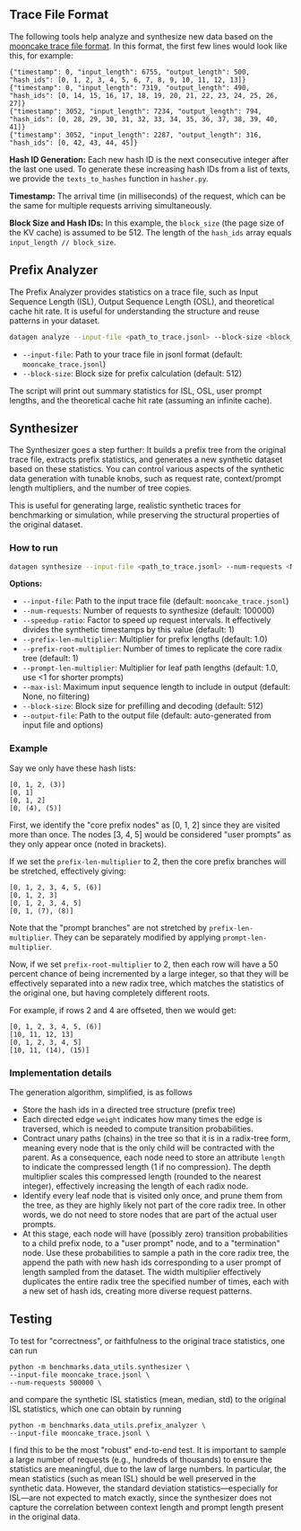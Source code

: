<!-- # SPDX-FileCopyrightText: Copyright (c) 2025 NVIDIA CORPORATION & AFFILIATES. All rights reserved.
# SPDX-License-Identifier: Apache-2.0
#
# Licensed under the Apache License, Version 2.0 (the "License");
# you may not use this file except in compliance with the License.
# You may obtain a copy of the License at
#
# http://www.apache.org/licenses/LICENSE-2.0
#
# Unless required by applicable law or agreed to in writing, software
# distributed under the License is distributed on an "AS IS" BASIS,
# WITHOUT WARRANTIES OR CONDITIONS OF ANY KIND, either express or implied.
# See the License for the specific language governing permissions and
# limitations under the License. -->

## Trace File Format

The following tools help analyze and synthesize new data based on the [mooncake trace file format](https://github.com/kvcache-ai/Mooncake/blob/d21da178bae8db9651cf18a76824c084145fc725/mooncake_trace.jsonl). In this format, the first few lines would look like this, for example:

```
{"timestamp": 0, "input_length": 6755, "output_length": 500, "hash_ids": [0, 1, 2, 3, 4, 5, 6, 7, 8, 9, 10, 11, 12, 13]}
{"timestamp": 0, "input_length": 7319, "output_length": 490, "hash_ids": [0, 14, 15, 16, 17, 18, 19, 20, 21, 22, 23, 24, 25, 26, 27]}
{"timestamp": 3052, "input_length": 7234, "output_length": 794, "hash_ids": [0, 28, 29, 30, 31, 32, 33, 34, 35, 36, 37, 38, 39, 40, 41]}
{"timestamp": 3052, "input_length": 2287, "output_length": 316, "hash_ids": [0, 42, 43, 44, 45]}
```

**Hash ID Generation:** Each new hash ID is the next consecutive integer after the last one used. To generate these increasing hash IDs from a list of texts, we provide the `texts_to_hashes` function in `hasher.py`.

**Timestamp:** The arrival time (in milliseconds) of the request, which can be the same for multiple requests arriving simultaneously.

**Block Size and Hash IDs:** In this example, the `block_size` (the page size of the KV cache) is assumed to be 512. The length of the `hash_ids` array equals `input_length // block_size`.

## Prefix Analyzer

The Prefix Analyzer provides statistics on a trace file, such as Input Sequence Length (ISL), Output Sequence Length (OSL), and theoretical cache hit rate.
It is useful for understanding the structure and reuse patterns in your dataset.

```bash
datagen analyze --input-file <path_to_trace.jsonl> --block-size <block_size>
```

- `--input-file`: Path to your trace file in jsonl format (default: `mooncake_trace.jsonl`)
- `--block-size`: Block size for prefix calculation (default: 512)

The script will print out summary statistics for ISL, OSL, user prompt lengths, and the theoretical cache hit rate (assuming an infinite cache).

## Synthesizer

The Synthesizer goes a step further:
It builds a prefix tree from the original trace file, extracts prefix statistics, and generates a new synthetic dataset based on these statistics.
You can control various aspects of the synthetic data generation with tunable knobs, such as request rate, context/prompt length multipliers, and the number of tree copies.

This is useful for generating large, realistic synthetic traces for benchmarking or simulation, while preserving the structural properties of the original dataset.

### How to run

```bash
datagen synthesize --input-file <path_to_trace.jsonl> --num-requests <N> [other options...]
```

**Options:**
- `--input-file`: Path to the input trace file (default: `mooncake_trace.jsonl`)
- `--num-requests`: Number of requests to synthesize (default: 100000)
- `--speedup-ratio`: Factor to speed up request intervals. It effectively divides the synthetic timestamps by this value (default: 1)
- `--prefix-len-multiplier`: Multiplier for prefix lengths (default: 1.0)
- `--prefix-root-multiplier`: Number of times to replicate the core radix tree (default: 1)
- `--prompt-len-multiplier`: Multiplier for leaf path lengths (default: 1.0, use <1 for shorter prompts)
- `--max-isl`: Maximum input sequence length to include in output (default: None, no filtering)
- `--block-size`: Block size for prefilling and decoding (default: 512)
- `--output-file`: Path to the output file (default: auto-generated from input file and options)

### Example

Say we only have these hash lists:

```
[0, 1, 2, (3)]
[0, 1]
[0, 1, 2]
[0, (4), (5)]
```

First, we identify the "core prefix nodes" as [0, 1, 2] since they are visited more than once. The nodes [3, 4, 5] would be considered "user prompts" as they only appear once (noted in brackets).

If we set the `prefix-len-multiplier` to 2, then the core prefix branches will be stretched, effectively giving:

```
[0, 1, 2, 3, 4, 5, (6)]
[0, 1, 2, 3]
[0, 1, 2, 3, 4, 5]
[0, 1, (7), (8)]
```


Note that the "prompt branches" are not stretched by `prefix-len-multiplier`. They can be separately modified by applying `prompt-len-multiplier`.

Now, if we set `prefix-root-multiplier` to 2, then each row will have a 50 percent chance of being incremented by a large integer, so that they will be effectively separated into a new radix tree, which matches the statistics of the original one, but having completely different roots.

For example, if rows 2 and 4 are offseted, then we would get:

```
[0, 1, 2, 3, 4, 5, (6)]
[10, 11, 12, 13]
[0, 1, 2, 3, 4, 5]
[10, 11, (14), (15)]
```

### Implementation details

The generation algorithm, simplified, is as follows

- Store the hash ids in a directed tree structure (prefix tree)
- Each directed edge `weight` indicates how many times the edge is traversed, which is needed to compute transition probabilities.
- Contract unary paths (chains) in the tree so that it is in a radix-tree form, meaning every node that is the only child will be contracted with the parent. As a consequence, each node need to store an attribute `length` to indicate the compressed length (1 if no compression). The depth multiplier scales this compressed length (rounded to the nearest integer), effectively increasing the length of each radix node.
- Identify every leaf node that is visited only once, and prune them from the tree, as they are highly likely not part of the core radix tree. In other words, we do not need to store nodes that are part of the actual user prompts.
- At this stage, each node will have (possibly zero) transition probabilities to a child prefix node, to a "user prompt" node, and to a "termination" node. Use these probabilities to sample a path in the core radix tree, the append the path with new hash ids corresponding to a user prompt of length sampled from the dataset. The width multiplier effectively duplicates the entire radix tree the specified number of times, each with a new set of hash ids, creating more diverse request patterns.

## Testing

To test for "correctness", or faithfulness to the original trace statistics, one can run
```
python -m benchmarks.data_utils.synthesizer \
--input-file mooncake_trace.jsonl \
--num-requests 500000 \
```
and compare the synthetic ISL statistics (mean, median, std) to the original ISL statistics, which one can obtain by running
```
python -m benchmarks.data_utils.prefix_analyzer \
--input-file mooncake_trace.jsonl \
```
I find this to be the most "robust" end-to-end test. It is important to sample a large number of requests (e.g., hundreds of thousands) to ensure the statistics are meaningful, due to the law of large numbers. In particular, the mean statistics (such as mean ISL) should be well preserved in the synthetic data. However, the standard deviation statistics—especially for ISL—are not expected to match exactly, since the synthesizer does not capture the correlation between context length and prompt length present in the original data.
